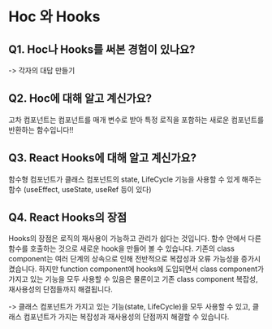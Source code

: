 # Hoc 와 Hooks

## Q1. Hoc나 Hooks를 써본 경험이 있나요?

-> 각자의 대답 만들기

## Q2. Hoc에 대해 알고 계신가요?

고차 컴포넌트는 컴포넌트를 매개 변수로 받아 특정 로직을 포함하는 새로운 컴포넌트를 반환하는 함수입니다!!

## Q3. React Hooks에 대해 알고 계신가요?

함수형 컴포넌트가 클래스 컴포넌트의 state, LifeCycle 기능을 사용할 수 있게 해주는 함수
(useEffect, useState, useRef 등이 있다)

## Q4. React Hooks의 장점

Hooks의 장점은 로직의 재사용이 가능하고 관리가 쉽다는 것입니다. 함수 안에서 다른 함수를 호출하는 것으로 새로운 hook을 만들어 볼 수 있습니다. 기존의 class component는 여러 단계의 상속으로 인해 전반적으로 복잡성과 오류 가능성을 증가시켰습니다. 하지만 function component에 hooks에 도입되면서 class component가 가지고 있는 기능을 모두 사용할 수 있음은 물론이고 기존 class component 복잡성, 재사용성의 단점들까지 해결됩니다.

-> 클래스 컴포넌트가 가지고 있는 기능(state, LifeCycle)을 모두 사용할 수 있고, 클래스 컴포넌트가 가지는 복잡성과 재사용성의 단점까지 해결할 수 있습니다.
